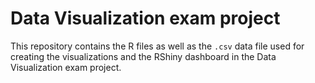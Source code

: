 # Data Visualization exam project

This repository contains the R files as well as the `.csv` data file used for creating the visualizations and the RShiny dashboard in the Data Visualization exam project.